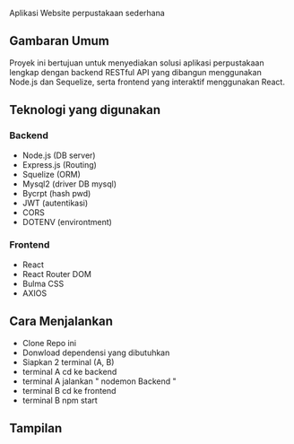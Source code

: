 Aplikasi Website perpustakaan sederhana

## Gambaran Umum

Proyek ini bertujuan untuk menyediakan solusi aplikasi perpustakaan lengkap dengan backend RESTful API yang dibangun menggunakan Node.js dan Sequelize, serta frontend yang interaktif menggunakan React.

## Teknologi yang digunakan

### Backend

- Node.js (DB server)
- Express.js (Routing)
- Squelize (ORM)
- Mysql2 (driver DB mysql)
- Bycrpt (hash pwd)
- JWT (autentikasi)
- CORS
- DOTENV (environtment)

### Frontend

- React
- React Router DOM
- Bulma CSS
- AXIOS

## Cara Menjalankan

- Clone Repo ini
- Donwload dependensi yang dibutuhkan
- Siapkan 2 terminal (A, B)
- terminal A cd ke backend
- terminal A jalankan " nodemon Backend "
- terminal B cd ke frontend
- terminal B npm start

## Tampilan
